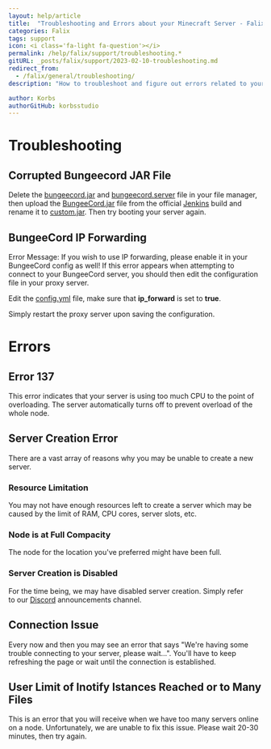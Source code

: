 ```yaml
---
layout: help/article
title:  "Troubleshooting and Errors about your Minecraft Server - Falix"
categories: Falix
tags: support
icon: <i class='fa-light fa-question'></i>
permalink: /help/falix/support/troubleshooting.*
gitURL: _posts/falix/support/2023-02-10-troubleshooting.md
redirect_from:
  - /falix/general/troubleshooting/
description: "How to troubleshoot and figure out errors related to your Minecraft Server at Falix"

author: Korbs
authorGitHub: korbsstudio
---
```


# Troubleshooting
## Corrupted Bungeecord JAR File
Delete the <u>bungeecord.jar</u> and <u>bungeecord.server</u> file in your file manager, then upload the <u>BungeeCord.jar</u> file from the official [Jenkins](https://ci.md-5.net/job/BungeeCord/) build and rename it to <u>custom.jar</u>. Then try booting your server again.

## BungeeCord IP Forwarding
Error Message: If you wish to use IP forwarding, please enable it in your BungeeCord config as well!
If this error appears when attempting to connect to your BungeeCord server, you should then edit the configuration file in your proxy server.

Edit the <u>config.yml</u> file, make sure that **ip_forward** is set to **true**.

Simply restart the proxy server upon saving the configuration.

# Errors
## Error 137
This error indicates that your server is using too much CPU to the point of overloading. The server automatically turns off to prevent overload of the whole node.

## Server Creation Error
There are a vast array of reasons why you may be unable to create a new server.

### Resource Limitation
You may not have enough resources left to create a server which may be caused by the limit of RAM, CPU cores, server slots, etc.

### Node is at Full Compacity
The node for the location you've preferred might have been full.

### Server Creation is Disabled
For the time being, we may have disabled server creation. Simply refer to our [Discord](https://discord.gg/FalixNodes) announcements channel.

## Connection Issue
Every now and then you may see an error that says "We're having some trouble connecting to your server, please wait...".
You'll have to keep refreshing the page or wait until the connection is established.

## User Limit of Inotify Istances Reached or to Many Files
This is an error that you will receive when we have too many servers online on a node. Unfortunately, we are unable to fix this issue. Please wait 20-30 minutes, then try again.
